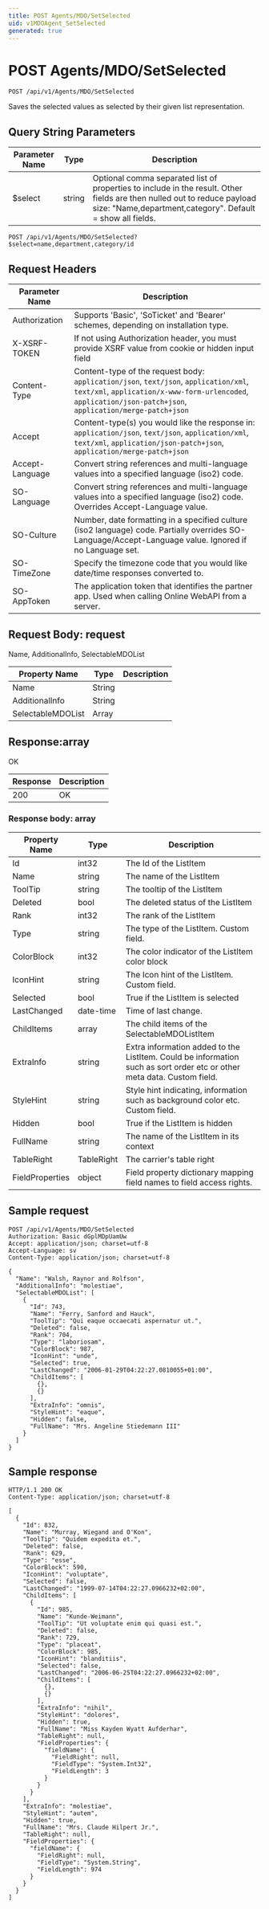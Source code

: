 ```yaml
---
title: POST Agents/MDO/SetSelected
uid: v1MDOAgent_SetSelected
generated: true
---
```


# POST Agents/MDO/SetSelected

```http
POST /api/v1/Agents/MDO/SetSelected
```

Saves the selected values as selected by their given list representation.







## Query String Parameters

| Parameter Name | Type |  Description |
|----------------|------|--------------|
| $select | string |  Optional comma separated list of properties to include in the result. Other fields are then nulled out to reduce payload size: "Name,department,category". Default = show all fields. |

```http
POST /api/v1/Agents/MDO/SetSelected?$select=name,department,category/id
```


## Request Headers

| Parameter Name | Description |
|----------------|-------------|
| Authorization  | Supports 'Basic', 'SoTicket' and 'Bearer' schemes, depending on installation type. |
| X-XSRF-TOKEN   | If not using Authorization header, you must provide XSRF value from cookie or hidden input field |
| Content-Type | Content-type of the request body: `application/json`, `text/json`, `application/xml`, `text/xml`, `application/x-www-form-urlencoded`, `application/json-patch+json`, `application/merge-patch+json` |
| Accept         | Content-type(s) you would like the response in: `application/json`, `text/json`, `application/xml`, `text/xml`, `application/json-patch+json`, `application/merge-patch+json` |
| Accept-Language | Convert string references and multi-language values into a specified language (iso2) code. |
| SO-Language | Convert string references and multi-language values into a specified language (iso2) code. Overrides Accept-Language value. |
| SO-Culture | Number, date formatting in a specified culture (iso2 language) code. Partially overrides SO-Language/Accept-Language value. Ignored if no Language set. |
| SO-TimeZone | Specify the timezone code that you would like date/time responses converted to. |
| SO-AppToken | The application token that identifies the partner app. Used when calling Online WebAPI from a server. |

## Request Body: request 

Name, AdditionalInfo, SelectableMDOList 

| Property Name | Type |  Description |
|----------------|------|--------------|
| Name | String |  |
| AdditionalInfo | String |  |
| SelectableMDOList | Array |  |

## Response:array

OK

| Response | Description |
|----------------|-------------|
| 200 | OK |

### Response body: array

| Property Name | Type |  Description |
|----------------|------|--------------|
| Id | int32 | The Id of the ListItem |
| Name | string | The name of the ListItem |
| ToolTip | string | The tooltip of the ListItem |
| Deleted | bool | The deleted status of the ListItem |
| Rank | int32 | The rank of the ListItem |
| Type | string | The type of the ListItem. Custom field. |
| ColorBlock | int32 | The color indicator of the ListItem color block |
| IconHint | string | The Icon hint of the ListItem. Custom field. |
| Selected | bool | True if the ListItem is selected |
| LastChanged | date-time | Time of last change. |
| ChildItems | array | The child items of the SelectableMDOListItem |
| ExtraInfo | string | Extra information added to the ListItem. Could be information such as sort order etc or other meta data. Custom field. |
| StyleHint | string | Style hint indicating, information such as background color etc. Custom field. |
| Hidden | bool | True if the ListItem is hidden |
| FullName | string | The name of the ListItem in its context |
| TableRight | TableRight | The carrier's table right |
| FieldProperties | object | Field property dictionary mapping field names to field access rights. |

## Sample request

```http!
POST /api/v1/Agents/MDO/SetSelected
Authorization: Basic dGplMDpUamUw
Accept: application/json; charset=utf-8
Accept-Language: sv
Content-Type: application/json; charset=utf-8

{
  "Name": "Walsh, Raynor and Rolfson",
  "AdditionalInfo": "molestiae",
  "SelectableMDOList": [
    {
      "Id": 743,
      "Name": "Ferry, Sanford and Hauck",
      "ToolTip": "Qui eaque occaecati aspernatur ut.",
      "Deleted": false,
      "Rank": 704,
      "Type": "laboriosam",
      "ColorBlock": 987,
      "IconHint": "unde",
      "Selected": true,
      "LastChanged": "2006-01-29T04:22:27.0810055+01:00",
      "ChildItems": [
        {},
        {}
      ],
      "ExtraInfo": "omnis",
      "StyleHint": "eaque",
      "Hidden": false,
      "FullName": "Mrs. Angeline Stiedemann III"
    }
  ]
}
```

## Sample response

```http_
HTTP/1.1 200 OK
Content-Type: application/json; charset=utf-8

[
  {
    "Id": 832,
    "Name": "Murray, Wiegand and O'Kon",
    "ToolTip": "Quidem expedita et.",
    "Deleted": false,
    "Rank": 629,
    "Type": "esse",
    "ColorBlock": 590,
    "IconHint": "voluptate",
    "Selected": false,
    "LastChanged": "1999-07-14T04:22:27.0966232+02:00",
    "ChildItems": [
      {
        "Id": 985,
        "Name": "Kunde-Weimann",
        "ToolTip": "Ut voluptate enim qui quasi est.",
        "Deleted": false,
        "Rank": 729,
        "Type": "placeat",
        "ColorBlock": 985,
        "IconHint": "blanditiis",
        "Selected": false,
        "LastChanged": "2006-06-25T04:22:27.0966232+02:00",
        "ChildItems": [
          {},
          {}
        ],
        "ExtraInfo": "nihil",
        "StyleHint": "dolores",
        "Hidden": true,
        "FullName": "Miss Kayden Wyatt Aufderhar",
        "TableRight": null,
        "FieldProperties": {
          "fieldName": {
            "FieldRight": null,
            "FieldType": "System.Int32",
            "FieldLength": 3
          }
        }
      }
    ],
    "ExtraInfo": "molestiae",
    "StyleHint": "autem",
    "Hidden": true,
    "FullName": "Mrs. Claude Hilpert Jr.",
    "TableRight": null,
    "FieldProperties": {
      "fieldName": {
        "FieldRight": null,
        "FieldType": "System.String",
        "FieldLength": 974
      }
    }
  }
]
```